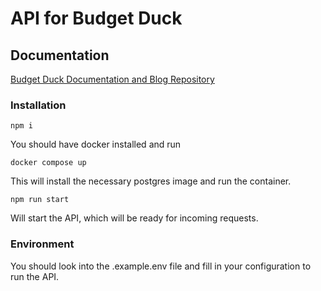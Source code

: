 # API for Budget Duck

## Documentation
[Budget Duck Documentation and Blog Repository](https://github.com/moon-penguin/documentation)


### Installation

```shell
npm i
```

You should have docker installed and run

```shell
docker compose up
```

This will install the necessary postgres image and
run the container.

```shell
npm run start
```

Will start the API, which will be ready for incoming 
requests.

### Environment

You should look into the .example.env file
and fill in your configuration to run the 
API.